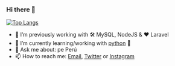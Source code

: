 ### Hi there 👋

[![Top Langs](https://github-readme-stats.vercel.app/api/top-langs/?username=TorresMBA&layout=compact&langs_count=8&theme=dark)](https://github.com/anuraghazra/github-readme-stats)

- 🔭 I’m previously working with 🛠 MySQL, NodeJS & ❤ Laravel
- 🌱 I’m currently learning/working with [python](https://www.python.org/) 🤔
- 💬 Ask me about: pe Perú
- 📫 How to reach me: [Email](mailto:bryan98tm@gmail.com), [Twitter](https://twitter.com/Brian_T_M) or [Instagram](https://www.instagram.com/brian.tm29/)

<!--
**TorresMBA/TorresMBA** is a ✨ _special_ ✨ repository because its `README.md` (this file) appears on your GitHub profile.

Here are some ideas to get you started:

- 🔭 I’m currently working on ...
- 🌱 I’m currently learning ...
- 👯 I’m looking to collaborate on ...
- 🤔 I’m looking for help with ...
- 💬 Ask me about ...
- 📫 How to reach me: ...
- 😄 Pronouns: ...
- ⚡ Fun fact: ...
-->
